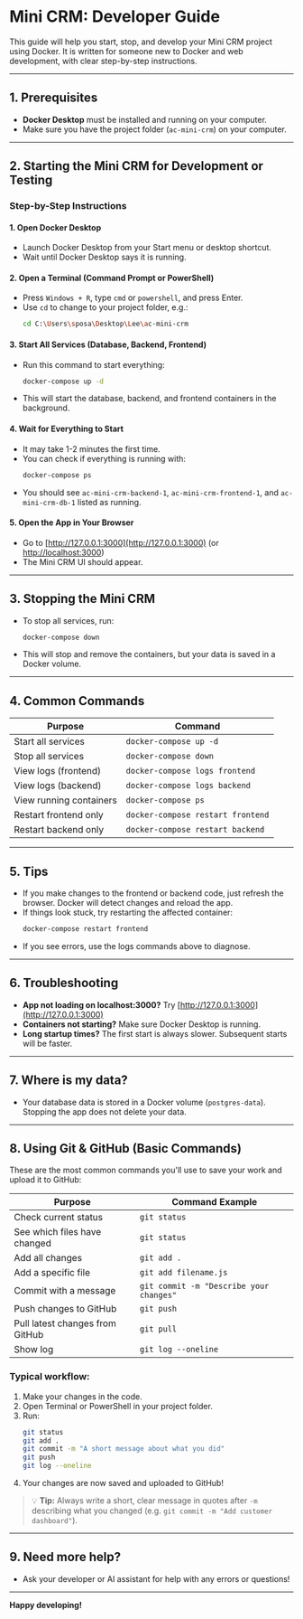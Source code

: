 # Mini CRM: Developer Guide

This guide will help you start, stop, and develop your Mini CRM project using Docker. It is written for someone new to Docker and web development, with clear step-by-step instructions.

---

## 1. Prerequisites
- **Docker Desktop** must be installed and running on your computer.
- Make sure you have the project folder (`ac-mini-crm`) on your computer.

---

## 2. Starting the Mini CRM for Development or Testing

### Step-by-Step Instructions

#### 1. Open Docker Desktop
- Launch Docker Desktop from your Start menu or desktop shortcut.
- Wait until Docker Desktop says it is running.

#### 2. Open a Terminal (Command Prompt or PowerShell)
- Press `Windows + R`, type `cmd` or `powershell`, and press Enter.
- Use `cd` to change to your project folder, e.g.:
  ```sh
  cd C:\Users\sposa\Desktop\Lee\ac-mini-crm
  ```

#### 3. Start All Services (Database, Backend, Frontend)
- Run this command to start everything:
  ```sh
  docker-compose up -d
  ```
- This will start the database, backend, and frontend containers in the background.

#### 4. Wait for Everything to Start
- It may take 1-2 minutes the first time.
- You can check if everything is running with:
  ```sh
  docker-compose ps
  ```
- You should see `ac-mini-crm-backend-1`, `ac-mini-crm-frontend-1`, and `ac-mini-crm-db-1` listed as running.

#### 5. Open the App in Your Browser
- Go to [http://127.0.0.1:3000](http://127.0.0.1:3000) (or [http://localhost:3000](http://localhost:3000))
- The Mini CRM UI should appear.

---

## 3. Stopping the Mini CRM
- To stop all services, run:
  ```sh
  docker-compose down
  ```
- This will stop and remove the containers, but your data is saved in a Docker volume.

---

## 4. Common Commands

| Purpose                  | Command                                |
|--------------------------|----------------------------------------|
| Start all services       | `docker-compose up -d`                 |
| Stop all services        | `docker-compose down`                  |
| View logs (frontend)     | `docker-compose logs frontend`         |
| View logs (backend)      | `docker-compose logs backend`          |
| View running containers  | `docker-compose ps`                    |
| Restart frontend only    | `docker-compose restart frontend`      |
| Restart backend only     | `docker-compose restart backend`       |

---

## 5. Tips
- If you make changes to the frontend or backend code, just refresh the browser. Docker will detect changes and reload the app.
- If things look stuck, try restarting the affected container:
  ```sh
  docker-compose restart frontend
  ```
- If you see errors, use the logs commands above to diagnose.

---

## 6. Troubleshooting
- **App not loading on localhost:3000?** Try [http://127.0.0.1:3000](http://127.0.0.1:3000)
- **Containers not starting?** Make sure Docker Desktop is running.
- **Long startup times?** The first start is always slower. Subsequent starts will be faster.

---

## 7. Where is my data?
- Your database data is stored in a Docker volume (`postgres-data`). Stopping the app does not delete your data.

---

## 8. Using Git & GitHub (Basic Commands)

These are the most common commands you'll use to save your work and upload it to GitHub:

| Purpose                       | Command Example                                 |
|-------------------------------|------------------------------------------------|
| Check current status          | `git status`                                    |
| See which files have changed  | `git status`                                    |
| Add all changes               | `git add .`                                     |
| Add a specific file           | `git add filename.js`                           |
| Commit with a message         | `git commit -m "Describe your changes"`         |
| Push changes to GitHub        | `git push`                                      |
| Pull latest changes from GitHub| `git pull`                                      |
| Show log                      | `git log --oneline`                             |

### Typical workflow:
1. Make your changes in the code.
2. Open Terminal or PowerShell in your project folder.
3. Run:
   ```sh
   git status
   git add .
   git commit -m "A short message about what you did"
   git push
   git log --oneline
   ```
4. Your changes are now saved and uploaded to GitHub!

> 💡 **Tip:** Always write a short, clear message in quotes after `-m` describing what you changed (e.g. `git commit -m "Add customer dashboard"`).

---

## 9. Need more help?
- Ask your developer or AI assistant for help with any errors or questions!

---

**Happy developing!**
